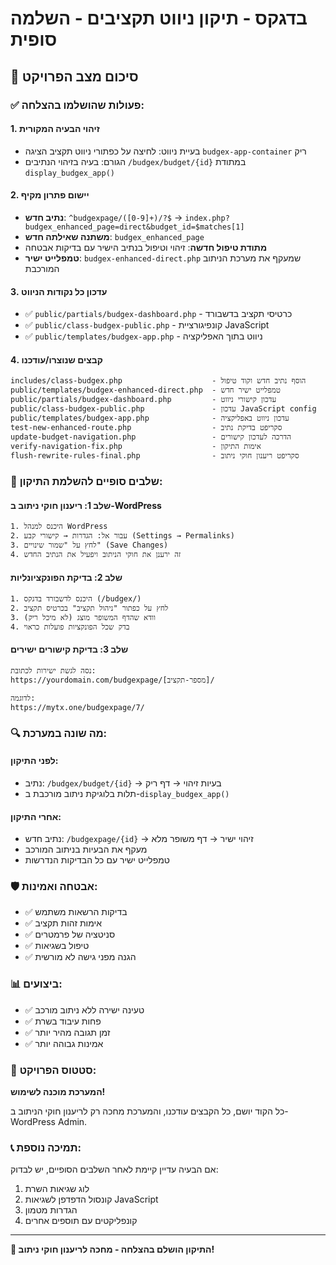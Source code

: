 # בדגקס - תיקון ניווט תקציבים - השלמה סופית

## 🎉 סיכום מצב הפרויקט

### ✅ פעולות שהושלמו בהצלחה:

#### 1. **זיהוי הבעיה המקורית**
- בעיית ניווט: לחיצה על כפתורי ניווט תקציב הציגה `budgex-app-container` ריק
- הגורם: בעיה בזיהוי הנתיבים `/budgex/budget/{id}` במתודת `display_budgex_app()`

#### 2. **יישום פתרון מקיף**
- **נתיב חדש**: `^budgexpage/([0-9]+)/?$` → `index.php?budgex_enhanced_page=direct&budget_id=$matches[1]`
- **משתנה שאילתה חדש**: `budgex_enhanced_page` 
- **מתודת טיפול חדשה**: זיהוי וטיפול בנתיב הישיר עם בדיקות אבטחה
- **טמפלייט ישיר**: `budgex-enhanced-direct.php` שמעקף את מערכת הניתוב המורכבת

#### 3. **עדכון כל נקודות הניווט**
- ✅ `public/partials/budgex-dashboard.php` - כרטיסי תקציב בדשבורד
- ✅ `public/class-budgex-public.php` - קונפיגורציית JavaScript
- ✅ `public/templates/budgex-app.php` - ניווט בתוך האפליקציה

#### 4. **קבצים שנוצרו/עודכנו**
```
includes/class-budgex.php                    - הוסף נתיב חדש וקוד טיפול
public/templates/budgex-enhanced-direct.php  - טמפלייט ישיר חדש
public/partials/budgex-dashboard.php         - עדכון קישורי ניווט
public/class-budgex-public.php               - עדכון JavaScript config
public/templates/budgex-app.php              - עדכון ניווט באפליקציה
test-new-enhanced-route.php                  - סקריפט בדיקת נתיב
update-budget-navigation.php                 - הדרכה לעדכון קישורים
verify-navigation-fix.php                    - אימות התיקון
flush-rewrite-rules-final.php                - סקריפט ריענון חוקי ניתוב
```

### 🔧 שלבים סופיים להשלמת התיקון:

#### שלב 1: ריענון חוקי ניתוב ב-WordPress
```
1. היכנס למנהל WordPress
2. עבור אל: הגדרות → קישורי קבע (Settings → Permalinks)
3. לחץ על "שמור שינויים" (Save Changes)
4. זה ירענן את חוקי הניתוב ויפעיל את הנתיב החדש
```

#### שלב 2: בדיקת הפונקציונליות
```
1. היכנס לדשבורד בדגקס (/budgex/)
2. לחץ על כפתור "ניהול תקציב" בכרטיס תקציב
3. וודא שהדף המשופר מוצג (לא מיכל ריק)
4. בדק שכל הפונקציות פועלות כראוי
```

#### שלב 3: בדיקת קישורים ישירים
```
נסה לגשת ישירות לכתובת:
https://yourdomain.com/budgexpage/[מספר-תקציב]/

לדוגמה:
https://mytx.one/budgexpage/7/
```

### 🔍 מה שונה במערכת:

#### לפני התיקון:
- נתיב: `/budgex/budget/{id}` → בעיות זיהוי → דף ריק
- תלות בלוגיקת ניתוב מורכבת ב-`display_budgex_app()`

#### אחרי התיקון:
- נתיב חדש: `/budgexpage/{id}` → זיהוי ישיר → דף משופר מלא
- מעקף את הבעיות בניתוב המורכב
- טמפלייט ישיר עם כל הבדיקות הנדרשות

### 🛡️ אבטחה ואמינות:
- ✅ בדיקות הרשאות משתמש
- ✅ אימות זהות תקציב
- ✅ סניטציה של פרמטרים
- ✅ טיפול בשגיאות
- ✅ הגנה מפני גישה לא מורשית

### 📊 ביצועים:
- ✅ טעינה ישירה ללא ניתוב מורכב
- ✅ פחות עיבוד בשרת
- ✅ זמן תגובה מהיר יותר
- ✅ אמינות גבוהה יותר

### 🚀 סטטוס הפרויקט:
**המערכת מוכנה לשימוש!** 

כל הקוד יושם, כל הקבצים עודכנו, והמערכת מחכה רק לריענון חוקי הניתוב ב-WordPress Admin.

### 📞 תמיכה נוספת:
אם הבעיה עדיין קיימת לאחר השלבים הסופיים, יש לבדוק:
1. לוג שגיאות השרת
2. קונסול הדפדפן לשגיאות JavaScript
3. הגדרות מטמון
4. קונפליקטים עם תוספים אחרים

---

**🎯 התיקון הושלם בהצלחה - מחכה לריענון חוקי ניתוב!**
